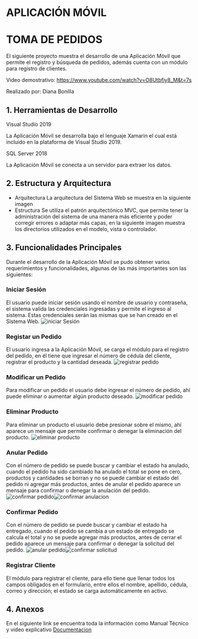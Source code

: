 
# APLICACIÓN MÓVIL
# TOMA DE PEDIDOS

El siguiente proyecto muestra el desarrollo de una Aplicación Móvil que permite el registro y búsqueda de pedidos, además  cuenta con un módulo para registro de clientes.

Video demostrativo: https://www.youtube.com/watch?v=O8Utbfiy8_M&t=7s

Realizado por: Diana Bonilla
## 1. Herramientas de Desarrollo
Visual Studio 2019

La Aplicación Móvil se desarrolla bajo el lenguaje Xamarin el cual está incluido en la plataforma de Visual Studio 2019.

SQL Server 2018

La Aplicación Móvil se conecta a un servidor para extraer los datos.

## 2. Estructura y Arquitectura
* Arquitectura
La arquitectura del Sistema Web se muestra en la siguiente imagen
* Estructura
Se utiliza el patrón arquitectónico MVC, que permite tener la administración del sistema de una
manera más eficiente y poder corregir errores o adaptar más capas, en la siguiente imagen muestra los directorios utilizados en el modelo, vista o controlador.

## 3. Funcionalidades Principales
Durante el desarrollo de la Aplicación Móvil se pudo obtener varios requerimientos y funcionalidades, algunas de las más importantes son las siguientes:

### Iniciar Sesión
El usuario puede iniciar sesión usando el nombre de usuario y contraseña, el sistema valida las credenciales ingresadas y permite el ingreso al sistema.
Estas credenciales serán las mismas que se han creado en el Sistema Web.
![iniciar Sesión](https://github.com/DIANA2512/AppFinal/blob/main/Capturas/iniciar%20sesion.png?raw=true)

### Registar un Pedido
El usuario ingresa a la Aplicación Móvil, se carga el módulo para el registro del pedido, en él tiene que ingresar el número de cédula del cliente, registrar el producto y la cantidad deseada.
![registrar pedido](https://github.com/DIANA2512/AppFinal/blob/main/Capturas/Registro%20de%20pedido.png?raw=true)

### Modificar un Pedido
Para modificar un pedido el usuario debe ingresar el número de pedido, ahí puede eliminar o aumentar algún producto deseado.
![modificar pedido](https://github.com/DIANA2512/AppFinal/blob/main/Capturas/Modificar%20pedido.png?raw=true)

### Eliminar Producto
Para eliminar un producto el usuario debe presionar sobre el mismo, ahí aparece un mensaje que permite confirmar o denegar la eliminación del producto.
![eliminar producto](https://github.com/DIANA2512/AppFinal/blob/main/Capturas/Eliminar%20Producto.png?raw=true)

### Anular Pedido
Con el número de pedido se puede buscar y cambiar el estado ha anulado, cuando el pedido ha sido cambiado ha anulado el total se pone en cero, productos y cantidades se borran y no se puede cambiar el estado del pedido ni agregar más productos,  antes de anular el pedido aparece un mensaje para confirmar o denegar la anulación del pedido.
![confirmar pedido](https://github.com/DIANA2512/AppFinal/blob/main/Capturas/Anular%20pedido.png?raw=true)![confirmar anulacion](https://github.com/DIANA2512/AppFinal/blob/main/Capturas/Confirmar%20anular%20pedido.png?raw=true)

### Confirmar Pedido
Con el número de pedido se puede buscar y cambiar el estado ha entregado, cuando el pedido se cambia a un estado de entregado se calcula el total y no se puede agregar más productos,  antes de cerrar el pedido aparece un mensaje para confirmar o denegar la solicitud del pedido.
![anular pedido](https://github.com/DIANA2512/AppFinal/blob/main/Capturas/Confirmar%20pedido.png?raw=true)![confirmar solicitud](https://github.com/DIANA2512/AppFinal/blob/main/Capturas/Confirmar%20solicitar%20pedido.png?raw=true)

### Registrar Cliente
El módulo para registrar el cliente, para ello tiene que llenar todos los campos obligados en el formulario, entre ellos el nombre, apellido, cédula, correo y dirección; el estado se carga automáticamente en activo.

## 4. Anexos
En el siguiente link se encuentra toda la información como Manual Técnico y video explicativo
[Documentacion](https://github.com/DIANA2512/Documentacion_Tesis.git)

  